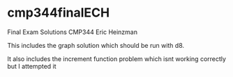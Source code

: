 # cmp344finalECH
Final  Exam Solutions CMP344 Eric Heinzman

This includes the graph solution which should be run with d8. 

It also includes the increment function problem which isnt working correctly but I attempted it 
